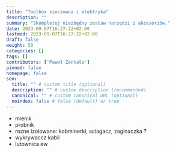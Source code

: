 ```yaml
---
title: "Toolbox sieciowca i elektryka"
description: ""
summary: "Skompletuj niezbędny zestaw narzędzi i akcesoriów."
date: 2023-09-07T16:27:22+02:00
lastmod: 2023-09-07T16:27:22+02:00
draft: false
weight: 50
categories: []
tags: []
contributors: ['Paweł Żentała']
pinned: false
homepage: false
seo:
  title: "" # custom title (optional)
  description: "" # custom description (recommended)
  canonical: "" # custom canonical URL (optional)
  noindex: false # false (default) or true
---
```



* mienik
* probnik
* rozne izolowane: kobminerki, sciagacz, zaginaczka ?
* wykrywaccz kabli
* lutownica ew
